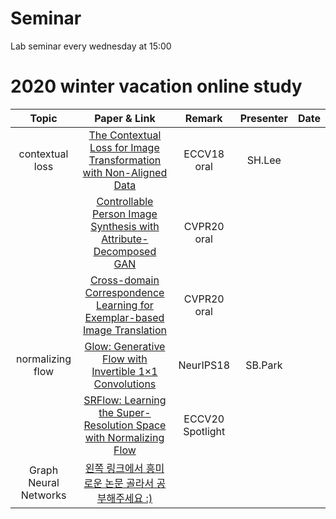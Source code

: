 # Seminar

Lab seminar every wednesday at 15:00



# 2020 winter vacation online study



|       Topic      |                            Paper & Link                           | Remark | Presenter | Date |
|:----------------:|:-----------------------------------------------------------------:|:------:|:---------:|:----:|
| contextual loss |       [The Contextual Loss for Image Transformation with Non-Aligned Data](https://arxiv.org/pdf/1803.02077.pdf)      |  ECCV18 oral | SH.Lee | |
|                  | [Controllable Person Image Synthesis with Attribute-Decomposed GAN](https://arxiv.org/pdf/2003.12267.pdf) | CVPR20 oral |  | |
|                  |       [Cross-domain Correspondence Learning for Exemplar-based Image Translation](https://arxiv.org/pdf/2004.05571.pdf)      |  CVPR20 oral |  | |
| normalizing flow |       [Glow: Generative Flow with Invertible 1×1 Convolutions](https://arxiv.org/pdf/1807.03039.pdf)      |  NeurIPS18 | SB.Park | |
|                  | [SRFlow: Learning the Super-Resolution Space with Normalizing Flow](https://arxiv.org/pdf/2006.14200.pdf) | ECCV20 Spotlight |  | |
| Graph Neural Networks          |       [왼쪽 링크에서 흥미로운 논문 골라서 공부해주세요 :)](https://github.com/thunlp/GNNPapers)      |   |  | |
